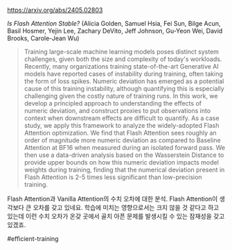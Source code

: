 https://arxiv.org/abs/2405.02803

*Is Flash Attention Stable?* (Alicia Golden, Samuel Hsia, Fei Sun, Bilge Acun, Basil Hosmer, Yejin Lee, Zachary DeVito, Jeff Johnson, Gu-Yeon Wei, David Brooks, Carole-Jean Wu)

> Training large-scale machine learning models poses distinct system challenges, given both the size and complexity of today's workloads. Recently, many organizations training state-of-the-art Generative AI models have reported cases of instability during training, often taking the form of loss spikes. Numeric deviation has emerged as a potential cause of this training instability, although quantifying this is especially challenging given the costly nature of training runs. In this work, we develop a principled approach to understanding the effects of numeric deviation, and construct proxies to put observations into context when downstream effects are difficult to quantify. As a case study, we apply this framework to analyze the widely-adopted Flash Attention optimization. We find that Flash Attention sees roughly an order of magnitude more numeric deviation as compared to Baseline Attention at BF16 when measured during an isolated forward pass. We then use a data-driven analysis based on the Wasserstein Distance to provide upper bounds on how this numeric deviation impacts model weights during training, finding that the numerical deviation present in Flash Attention is 2-5 times less significant than low-precision training.

Flash Attention과 Vanilla Attention의 수치 오차에 대한 분석. Flash Attention이 생각보다 큰 오차를 갖고 있네요. 학습에 미치는 영향으로서는 크지 않을 것 같다고 하고 있는데 이런 수치 오차가 온갖 곳에서 골치 아픈 문제를 발생시킬 수 있는 잠재성을 갖고 있겠죠.

#efficient-training 